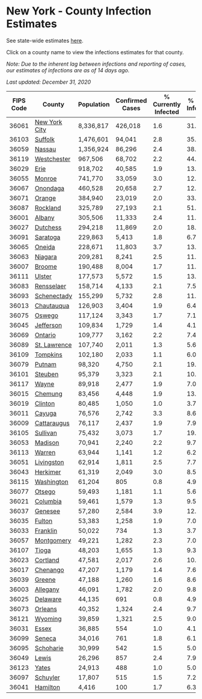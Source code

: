 # New York - County Infection Estimates

See state-wide estimates [here](/infections/us-ny).

Click on a county name to view the infections estimates for that county.

*Note: Due to the inherent lag between infections and reporting of cases, our estimates of infections are as of 14 days ago.*

*Last updated: December 31, 2020*

|   FIPS Code |                         County |   Population |   Confirmed Cases |   % Currently Infected |   % Total Infected |
|-------------|--------------------------------|--------------|-------------------|------------------------|--------------------|
|       36061 | [New York City](new-york-city) |    8,336,817 |           426,018 |                    1.6 |               31.0 |
|       36103 |             [Suffolk](suffolk) |    1,476,601 |            94,041 |                    2.8 |               35.2 |
|       36059 |               [Nassau](nassau) |    1,356,924 |            86,296 |                    2.4 |               38.5 |
|       36119 |     [Westchester](westchester) |      967,506 |            68,702 |                    2.2 |               44.1 |
|       36029 |                   [Erie](erie) |      918,702 |            40,585 |                    1.9 |               13.9 |
|       36055 |               [Monroe](monroe) |      741,770 |            33,059 |                    3.0 |               12.3 |
|       36067 |           [Onondaga](onondaga) |      460,528 |            20,658 |                    2.7 |               12.5 |
|       36071 |               [Orange](orange) |      384,940 |            23,019 |                    2.0 |               33.8 |
|       36087 |           [Rockland](rockland) |      325,789 |            27,193 |                    2.1 |               51.9 |
|       36001 |               [Albany](albany) |      305,506 |            11,333 |                    2.4 |               11.8 |
|       36027 |           [Dutchess](dutchess) |      294,218 |            11,869 |                    2.0 |               18.5 |
|       36091 |           [Saratoga](saratoga) |      229,863 |             5,413 |                    1.8 |                6.7 |
|       36065 |               [Oneida](oneida) |      228,671 |            11,803 |                    3.7 |               13.8 |
|       36063 |             [Niagara](niagara) |      209,281 |             8,241 |                    2.5 |               11.3 |
|       36007 |               [Broome](broome) |      190,488 |             8,004 |                    1.7 |               11.2 |
|       36111 |               [Ulster](ulster) |      177,573 |             5,572 |                    1.5 |               13.6 |
|       36083 |       [Rensselaer](rensselaer) |      158,714 |             4,133 |                    2.1 |                7.5 |
|       36093 |     [Schenectady](schenectady) |      155,299 |             5,732 |                    2.8 |               11.1 |
|       36013 |       [Chautauqua](chautauqua) |      126,903 |             3,404 |                    1.9 |                6.4 |
|       36075 |               [Oswego](oswego) |      117,124 |             3,343 |                    1.7 |                7.1 |
|       36045 |         [Jefferson](jefferson) |      109,834 |             1,729 |                    1.4 |                4.1 |
|       36069 |             [Ontario](ontario) |      109,777 |             3,162 |                    2.2 |                7.4 |
|       36089 |   [St. Lawrence](st.-lawrence) |      107,740 |             2,011 |                    1.3 |                5.6 |
|       36109 |           [Tompkins](tompkins) |      102,180 |             2,033 |                    1.1 |                6.0 |
|       36079 |               [Putnam](putnam) |       98,320 |             4,750 |                    2.1 |               19.8 |
|       36101 |             [Steuben](steuben) |       95,379 |             3,323 |                    2.1 |               10.0 |
|       36117 |                 [Wayne](wayne) |       89,918 |             2,477 |                    1.9 |                7.0 |
|       36015 |             [Chemung](chemung) |       83,456 |             4,448 |                    1.9 |               13.6 |
|       36019 |             [Clinton](clinton) |       80,485 |             1,050 |                    1.0 |                3.7 |
|       36011 |               [Cayuga](cayuga) |       76,576 |             2,742 |                    3.3 |                8.6 |
|       36009 |     [Cattaraugus](cattaraugus) |       76,117 |             2,437 |                    1.9 |                7.9 |
|       36105 |           [Sullivan](sullivan) |       75,432 |             3,073 |                    1.7 |               19.5 |
|       36053 |             [Madison](madison) |       70,941 |             2,240 |                    2.2 |                9.7 |
|       36113 |               [Warren](warren) |       63,944 |             1,141 |                    1.2 |                6.2 |
|       36051 |       [Livingston](livingston) |       62,914 |             1,811 |                    2.5 |                7.7 |
|       36043 |           [Herkimer](herkimer) |       61,319 |             2,049 |                    3.0 |                8.5 |
|       36115 |       [Washington](washington) |       61,204 |               805 |                    0.8 |                4.9 |
|       36077 |               [Otsego](otsego) |       59,493 |             1,181 |                    1.1 |                5.6 |
|       36021 |           [Columbia](columbia) |       59,461 |             1,579 |                    1.3 |                9.5 |
|       36037 |             [Genesee](genesee) |       57,280 |             2,584 |                    3.9 |               12.7 |
|       36035 |               [Fulton](fulton) |       53,383 |             1,258 |                    1.9 |                7.0 |
|       36033 |           [Franklin](franklin) |       50,022 |               734 |                    1.3 |                3.7 |
|       36057 |       [Montgomery](montgomery) |       49,221 |             1,282 |                    2.3 |                7.0 |
|       36107 |                 [Tioga](tioga) |       48,203 |             1,655 |                    1.3 |                9.3 |
|       36023 |           [Cortland](cortland) |       47,581 |             2,017 |                    2.6 |               10.4 |
|       36017 |           [Chenango](chenango) |       47,207 |             1,179 |                    1.4 |                7.6 |
|       36039 |               [Greene](greene) |       47,188 |             1,260 |                    1.6 |                8.6 |
|       36003 |           [Allegany](allegany) |       46,091 |             1,782 |                    2.0 |                9.8 |
|       36025 |           [Delaware](delaware) |       44,135 |               691 |                    0.8 |                4.9 |
|       36073 |             [Orleans](orleans) |       40,352 |             1,324 |                    2.4 |                9.7 |
|       36121 |             [Wyoming](wyoming) |       39,859 |             1,321 |                    2.5 |                9.0 |
|       36031 |                 [Essex](essex) |       36,885 |               554 |                    1.0 |                4.1 |
|       36099 |               [Seneca](seneca) |       34,016 |               761 |                    1.8 |                6.1 |
|       36095 |         [Schoharie](schoharie) |       30,999 |               542 |                    1.5 |                5.0 |
|       36049 |                 [Lewis](lewis) |       26,296 |               857 |                    2.4 |                7.9 |
|       36123 |                 [Yates](yates) |       24,913 |               488 |                    1.0 |                5.0 |
|       36097 |           [Schuyler](schuyler) |       17,807 |               515 |                    1.5 |                7.2 |
|       36041 |           [Hamilton](hamilton) |        4,416 |               100 |                    1.7 |                6.3 |